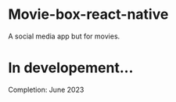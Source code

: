 # Movie-box-react-native
A social media app but for movies.

# In developement...
Completion: June 2023
